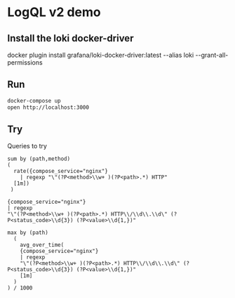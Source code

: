 # LogQL v2 demo

## Install the loki docker-driver

docker plugin install grafana/loki-docker-driver:latest --alias loki --grant-all-permissions

## Run

```bash
docker-compose up
open http://localhost:3000
```

## Try

Queries to try

```logql
sum by (path,method)
(
  rate({compose_service="nginx"}
    | regexp "\"(?P<method>\\w+ )(?P<path>.*) HTTP"
  [1m])
 )
```


```logql
{compose_service="nginx"}
| regexp
"\"(?P<method>\\w+ )(?P<path>.*) HTTP\\/\\d\\.\\d\" (?P<status_code>\\d{3}) (?P<value>\\d{1,})"
```

```logql
max by (path)
  (
    avg_over_time(
    {compose_service="nginx"}
    | regexp
    "\"(?P<method>\\w+ )(?P<path>.*) HTTP\\/\\d\\.\\d\" (?P<status_code>\\d{3}) (?P<value>\\d{1,})"
    [1m]
  )
) / 1000
```

